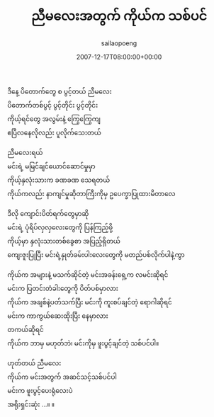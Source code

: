 ﻿---
_last_editor_used_jetpack: block-editor
_publicize_job_id: "59410743143"
_wp_old_date: "2021-06-10"
author: sailaopoeng
categories:
  - poems
date: "2007-12-17T08:00:00+00:00"
parent_post_id: null
post_id: "282"
timeline_notification: "1623281719"
title: ညီမလေးအတွက် ကိုယ်က သစ်ပင်
url: /2007/12/17/ညီမလေးအတွက်-ကိုယ်က-သစ်ပင/

---
ဒီနေ့ ပိတောက်တွေ စ ပွင့်တယ် ညီမလေး  
ပိတောက်တစ်ပွင့် ပွင့်တိုင်း ပွင့်တိုင်း  
ကိုယ့်ရင်တွေ အလွမ်းနဲ့ ကြွေကြွေကျ  
ဧပြီလနေလိုလည်း ပူလိုက်သေးတယ်

ညီမလေးရယ်  
မင်းရဲ့ မမြင်ချင်ယောင်ဆောင်မှုမှာ  
ကိုယ့်နှလုံးသားက ခဏခဏ သေရတယ်  
ကိုယ်ကလည်း နာကျင်မှုဆိုတာကြီးကိုမှ ဥပေက္ခာပြုထားမိတာလေ

ဒီလို ကျောင်းပိတ်ရက်တွေမှာဆို  
မင်းရဲ့ ပုံရိပ်လှလှလေးတွေကို ပြန်ကြည့်ဖို့  
ကိုယ့်မှာ နှလုံးသားတစ်ခွေစာ အပြည့်ရှိတယ်  
ကျေးဇူးပြုပြီး မင်းရဲ့နှုတ်ခမ်းပါးလေးတွေကို မတည်ပစ်လိုက်ပါနဲ့ကွာ

ကိုယ်က အများနဲ့ မသက်ဆိုင်တဲ့ မင်းအခန်းရှေ့က လမင်းဆိုရင်  
မင်းက ပြတင်းတံခါးတွေကို ပိတ်ပစ်မှာလား  
ကိုယ်က အချစ်နဲ့ပတ်သက်ပြီး မင်းကို ကူးစပ်ချင်တဲ့ ရောဂါဆိုရင်  
မင်းက ကာကွယ်ဆေးထိုးပြီး နေမှာလား  
တကယ်ဆိုရင်  
ကိုယ်က ဘာမှ မဟုတ်ဘဲ၊ မင်းကိုမှ ဖူးပွင့်ချင်တဲ့ သစ်ပင်ပါ။

ဟုတ်တယ် ညီမလေး  
ကိုယ်က မင်းအတွက် အဆင်သင့်သစ်ပင်ပါ  
မင်းက ဖူးပွင့်ပေးရုံလေးပဲ  
အရိုးရှင်းဆုံး …။ ။
